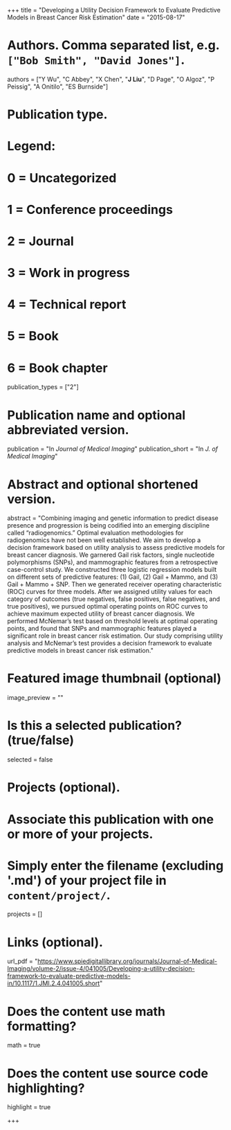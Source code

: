 +++
title = "Developing a Utility Decision Framework to Evaluate Predictive Models in Breast Cancer Risk Estimation"
date = "2015-08-17"

# Authors. Comma separated list, e.g. `["Bob Smith", "David Jones"]`.
authors = ["Y Wu", "C Abbey", "X Chen", "__J Liu__", "D Page", "O Algoz", "P Peissig", "A Onitilo", "ES Burnside"]

# Publication type.
# Legend:
# 0 = Uncategorized
# 1 = Conference proceedings
# 2 = Journal
# 3 = Work in progress
# 4 = Technical report
# 5 = Book
# 6 = Book chapter
publication_types = ["2"]

# Publication name and optional abbreviated version.
publication = "In *Journal of Medical Imaging*"
publication_short = "In *J. of Medical Imaging*"

# Abstract and optional shortened version.
abstract = "Combining imaging and genetic information to predict disease presence and progression is being codified into an emerging discipline called “radiogenomics.” Optimal evaluation methodologies for radiogenomics have not been well established. We aim to develop a decision framework based on utility analysis to assess predictive models for breast cancer diagnosis. We garnered Gail risk factors, single nucleotide polymorphisms (SNPs), and mammographic features from a retrospective case-control study. We constructed three logistic regression models built on different sets of predictive features: (1) Gail, (2) Gail + Mammo, and (3) Gail + Mammo + SNP. Then we generated receiver operating characteristic (ROC) curves for three models. After we assigned utility values for each category of outcomes (true negatives, false positives, false negatives, and true positives), we pursued optimal operating points on ROC curves to achieve maximum expected utility of breast cancer diagnosis. We performed McNemar’s test based on threshold levels at optimal operating points, and found that SNPs and mammographic features played a significant role in breast cancer risk estimation. Our study comprising utility analysis and McNemar’s test provides a decision framework to evaluate predictive models in breast cancer risk estimation."

# Featured image thumbnail (optional)
image_preview = ""

# Is this a selected publication? (true/false)
selected = false

# Projects (optional).
#   Associate this publication with one or more of your projects.
#   Simply enter the filename (excluding '.md') of your project file in `content/project/`.
projects = []

# Links (optional).
url_pdf = "https://www.spiedigitallibrary.org/journals/Journal-of-Medical-Imaging/volume-2/issue-4/041005/Developing-a-utility-decision-framework-to-evaluate-predictive-models-in/10.1117/1.JMI.2.4.041005.short"

# Does the content use math formatting?
math = true

# Does the content use source code highlighting?
highlight = true

+++

